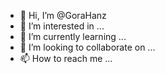 - 👋 Hi, I’m @GoraHanz
- 👀 I’m interested in ...
- 🌱 I’m currently learning ...
- 💞️ I’m looking to collaborate on ...
- 📫 How to reach me ...

<!---
GoraHanz/GoraHanz is a ✨ special ✨ repository because its `README.md` (this file) appears on your GitHub profile.
You can click the Preview link to take a look at your changes.
--->

